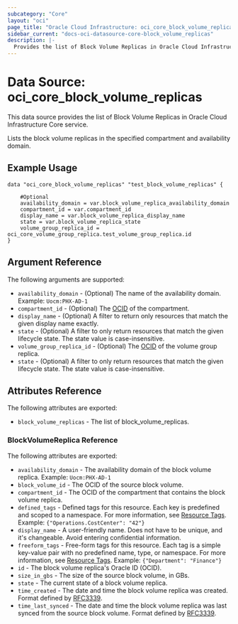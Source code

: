 ```yaml
---
subcategory: "Core"
layout: "oci"
page_title: "Oracle Cloud Infrastructure: oci_core_block_volume_replicas"
sidebar_current: "docs-oci-datasource-core-block_volume_replicas"
description: |-
  Provides the list of Block Volume Replicas in Oracle Cloud Infrastructure Core service
---
```


# Data Source: oci_core_block_volume_replicas
This data source provides the list of Block Volume Replicas in Oracle Cloud Infrastructure Core service.

Lists the block volume replicas in the specified compartment and availability domain.


## Example Usage

```hcl
data "oci_core_block_volume_replicas" "test_block_volume_replicas" {

	#Optional
	availability_domain = var.block_volume_replica_availability_domain
	compartment_id = var.compartment_id
	display_name = var.block_volume_replica_display_name
	state = var.block_volume_replica_state
	volume_group_replica_id = oci_core_volume_group_replica.test_volume_group_replica.id
}
```

## Argument Reference

The following arguments are supported:

* `availability_domain` - (Optional) The name of the availability domain.  Example: `Uocm:PHX-AD-1` 
* `compartment_id` - (Optional) The [OCID](https://docs.cloud.oracle.com/iaas/Content/General/Concepts/identifiers.htm) of the compartment.
* `display_name` - (Optional) A filter to return only resources that match the given display name exactly. 
* `state` - (Optional) A filter to only return resources that match the given lifecycle state. The state value is case-insensitive. 
* `volume_group_replica_id` - (Optional) The [OCID](https://docs.cloud.oracle.com/iaas/Content/General/Concepts/identifiers.htm) of the volume group replica.
* `state` - (Optional) A filter to only return resources that match the given lifecycle state.  The state value is case-insensitive. 


## Attributes Reference

The following attributes are exported:

* `block_volume_replicas` - The list of block_volume_replicas.

### BlockVolumeReplica Reference

The following attributes are exported:

* `availability_domain` - The availability domain of the block volume replica.  Example: `Uocm:PHX-AD-1` 
* `block_volume_id` - The OCID of the source block volume.
* `compartment_id` - The OCID of the compartment that contains the block volume replica.
* `defined_tags` - Defined tags for this resource. Each key is predefined and scoped to a namespace. For more information, see [Resource Tags](https://docs.cloud.oracle.com/iaas/Content/General/Concepts/resourcetags.htm).  Example: `{"Operations.CostCenter": "42"}` 
* `display_name` - A user-friendly name. Does not have to be unique, and it's changeable. Avoid entering confidential information. 
* `freeform_tags` - Free-form tags for this resource. Each tag is a simple key-value pair with no predefined name, type, or namespace. For more information, see [Resource Tags](https://docs.cloud.oracle.com/iaas/Content/General/Concepts/resourcetags.htm).  Example: `{"Department": "Finance"}` 
* `id` - The block volume replica's Oracle ID (OCID).
* `size_in_gbs` - The size of the source block volume, in GBs. 
* `state` - The current state of a block volume replica.
* `time_created` - The date and time the block volume replica was created. Format defined by [RFC3339](https://tools.ietf.org/html/rfc3339). 
* `time_last_synced` - The date and time the block volume replica was last synced from the source block volume. Format defined by [RFC3339](https://tools.ietf.org/html/rfc3339). 

